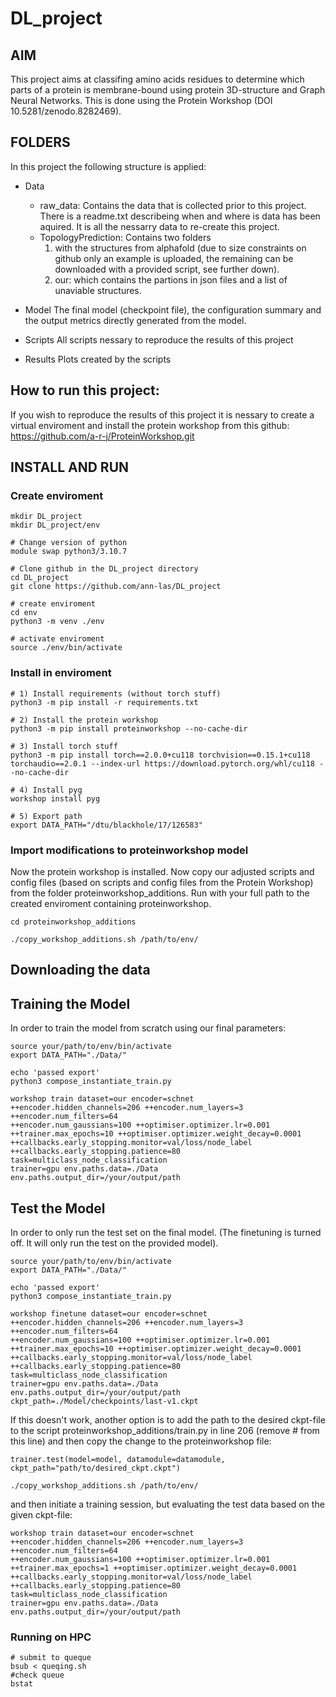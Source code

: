 # DL_project

## AIM 
This project aims at classifing amino acids residues to determine which 
parts of a protein is  membrane-bound using protein 3D-structure and Graph Neural Networks. This is done using the Protein Workshop (DOI 10.5281/zenodo.8282469).

## FOLDERS 
In this project the following structure is applied: 
* Data
	- raw_data: Contains the data that is collected prior to this project. There is a readme.txt describeing when and where is data has been aquired. It is all the nessarry data to re-create this project. 
	- TopologyPrediction: Contains two folders 
		1) with the structures from alphafold (due to size constraints on github only an example is uploaded, the remaining can be downloaded with a provided script, see further down). 
		2) our: which contains the partions in json files and a list of unaviable 
structures.  


* Model 
The final model (checkpoint file), the configuration summary and the 
output metrics directly generated from the model.  

* Scripts
All scripts nessary to reproduce the results of this project

* Results
Plots created by the scripts


## How to run this project:
If you wish to reproduce the results of this project it is nessary to 
create a virtual enviroment and install the protein workshop from this 
github: https://github.com/a-r-j/ProteinWorkshop.git  



## INSTALL AND RUN 

### Create enviroment

```
mkdir DL_project
mkdir DL_project/env

# Change version of python 
module swap python3/3.10.7

# Clone github in the DL_project directory
cd DL_project
git clone https://github.com/ann-las/DL_project

# create enviroment 
cd env
python3 -m venv ./env

# activate enviroment 
source ./env/bin/activate 
```


### Install in enviroment 
```
# 1) Install requirements (without torch stuff)
python3 -m pip install -r requirements.txt

# 2) Install the protein workshop
python3 -m pip install proteinworkshop --no-cache-dir

# 3) Install torch stuff
python3 -m pip install torch==2.0.0+cu118 torchvision==0.15.1+cu118 torchaudio==2.0.1 --index-url https://download.pytorch.org/whl/cu118 --no-cache-dir

# 4) Install pyg
workshop install pyg

# 5) Export path
export DATA_PATH="/dtu/blackhole/17/126583"
```

### Import modifications to proteinworkshop model  
Now the protein workshop is installed. Now copy our adjusted scripts and 
config files (based on scripts and config files from the Protein Workshop) from the folder proteinworkshop_additions. 
Run with your full path to the created enviroment containing 
proteinworkshop. 

```
cd proteinworkshop_additions

./copy_workshop_additions.sh /path/to/env/
```

## Downloading the data 



## Training the Model

In order to train the model from scratch using our final parameters: 

```
source your/path/to/env/bin/activate
export DATA_PATH="./Data/"

echo 'passed export'
python3 compose_instantiate_train.py   

workshop train dataset=our encoder=schnet  ++encoder.hidden_channels=206 ++encoder.num_layers=3 ++encoder.num_filters=64 
++encoder.num_gaussians=100 ++optimiser.optimizer.lr=0.001 ++trainer.max_epochs=10 ++optimiser.optimizer.weight_decay=0.0001 
++callbacks.early_stopping.monitor=val/loss/node_label ++callbacks.early_stopping.patience=80 task=multiclass_node_classification 
trainer=gpu env.paths.data=./Data env.paths.output_dir=/your/output/path
```

## Test the Model 
In order to only run the test set on the final model.
(The finetuning is turned off. It will only run the test on the provided 
model). 

```
source your/path/to/env/bin/activate
export DATA_PATH="./Data/"

echo 'passed export'
python3 compose_instantiate_train.py   

workshop finetune dataset=our encoder=schnet  ++encoder.hidden_channels=206 ++encoder.num_layers=3 ++encoder.num_filters=64 
++encoder.num_gaussians=100 ++optimiser.optimizer.lr=0.001 ++trainer.max_epochs=10 ++optimiser.optimizer.weight_decay=0.0001 
++callbacks.early_stopping.monitor=val/loss/node_label ++callbacks.early_stopping.patience=80 task=multiclass_node_classification 
trainer=gpu env.paths.data=./Data env.paths.output_dir=/your/output/path ckpt_path=./Model/checkpoints/last-v1.ckpt
```

If this doesn't work, another option is to add the path to the desired ckpt-file to the script proteinworkshop_additions/train.py in line 206 (remove # from this line) and then copy the change to the proteinworkshop file:

```
trainer.test(model=model, datamodule=datamodule, ckpt_path="path/to/desired_ckpt.ckpt")

./copy_workshop_additions.sh /path/to/env/
```

and then initiate a training session, but evaluating the test data based on the given ckpt-file:

```
workshop train dataset=our encoder=schnet  ++encoder.hidden_channels=206 ++encoder.num_layers=3 ++encoder.num_filters=64 
++encoder.num_gaussians=100 ++optimiser.optimizer.lr=0.001 ++trainer.max_epochs=1 ++optimiser.optimizer.weight_decay=0.0001 
++callbacks.early_stopping.monitor=val/loss/node_label ++callbacks.early_stopping.patience=80 task=multiclass_node_classification 
trainer=gpu env.paths.data=./Data env.paths.output_dir=/your/output/path
```


### Running on HPC 
```
# submit to queque 
bsub < queqing.sh
#check queue
bstat
```
